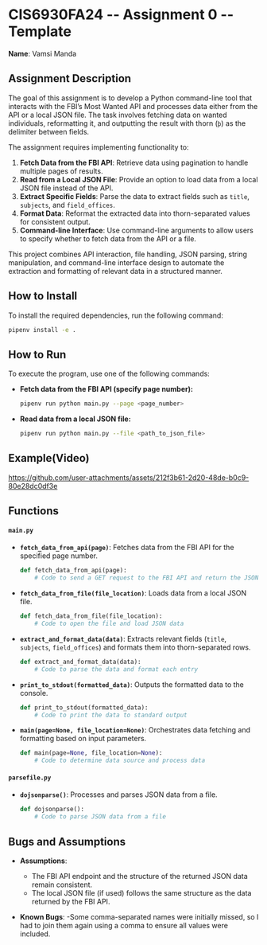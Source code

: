 
# CIS6930FA24 -- Assignment 0 -- Template

**Name**: Vamsi Manda

## Assignment Description

The goal of this assignment is to develop a Python command-line tool that interacts with the FBI’s Most Wanted API and processes data either from the API or a local JSON file. The task involves fetching data on wanted individuals, reformatting it, and outputting the result with thorn (`þ`) as the delimiter between fields.

The assignment requires implementing functionality to:

1. **Fetch Data from the FBI API**: Retrieve data using pagination to handle multiple pages of results.
2. **Read from a Local JSON File**: Provide an option to load data from a local JSON file instead of the API.
3. **Extract Specific Fields**: Parse the data to extract fields such as `title`, `subjects`, and `field_offices`.
4. **Format Data**: Reformat the extracted data into thorn-separated values for consistent output.
5. **Command-line Interface**: Use command-line arguments to allow users to specify whether to fetch data from the API or a file.

This project combines API interaction, file handling, JSON parsing, string manipulation, and command-line interface design to automate the extraction and formatting of relevant data in a structured manner.

## How to Install

To install the required dependencies, run the following command:

```bash
pipenv install -e .
```

## How to Run

To execute the program, use one of the following commands:

- **Fetch data from the FBI API (specify page number):**

  ```bash
  pipenv run python main.py --page <page_number>
  ```

- **Read data from a local JSON file:**

  ```bash
  pipenv run python main.py --file <path_to_json_file>
  ```

## Example(Video)

https://github.com/user-attachments/assets/212f3b61-2d20-48de-b0c9-80e28dc0df3e



## Functions

#### `main.py`

- **`fetch_data_from_api(page)`**: Fetches data from the FBI API for the specified page number.
  
  ```python
  def fetch_data_from_api(page):
      # Code to send a GET request to the FBI API and return the JSON data
  ```

- **`fetch_data_from_file(file_location)`**: Loads data from a local JSON file.

  ```python
  def fetch_data_from_file(file_location):
      # Code to open the file and load JSON data
  ```

- **`extract_and_format_data(data)`**: Extracts relevant fields (`title`, `subjects`, `field_offices`) and formats them into thorn-separated rows.

  ```python
  def extract_and_format_data(data):
      # Code to parse the data and format each entry
  ```

- **`print_to_stdout(formatted_data)`**: Outputs the formatted data to the console.

  ```python
  def print_to_stdout(formatted_data):
      # Code to print the data to standard output
  ```

- **`main(page=None, file_location=None)`**: Orchestrates data fetching and formatting based on input parameters.

  ```python
  def main(page=None, file_location=None):
      # Code to determine data source and process data
  ```

#### `parsefile.py`

- **`dojsonparse()`**: Processes and parses JSON data from a file.

  ```python
  def dojsonparse():
      # Code to parse JSON data from a file
  ```

## Bugs and Assumptions

- **Assumptions**:
  - The FBI API endpoint and the structure of the returned JSON data remain consistent.
  - The local JSON file (if used) follows the same structure as the data returned by the FBI API.

- **Known Bugs**:
 -Some comma-separated names were initially missed, so I had to join them again using a comma to ensure all values were included.
